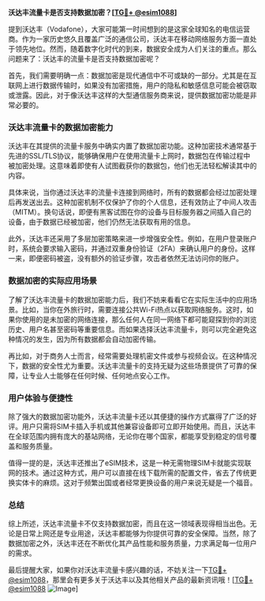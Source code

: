**沃达丰流量卡是否支持数据加密？[[TG💪+ @esim1088](https://t.me/s/esim1088)]**

提到沃达丰（Vodafone），大家可能第一时间想到的是这家全球知名的电信运营商。作为一家历史悠久且覆盖广泛的通信公司，沃达丰在移动网络服务方面一直处于领先地位。然而，随着数字化时代的到来，数据安全成为人们关注的重点。那么问题来了：沃达丰的流量卡是否支持数据加密呢？

首先，我们需要明确一点：数据加密是现代通信中不可或缺的一部分。尤其是在互联网上进行数据传输时，如果没有加密措施，用户的隐私和敏感信息可能会被窃取或泄露。因此，对于像沃达丰这样的大型通信服务商来说，提供数据加密功能是非常必要的。

### 沃达丰流量卡的数据加密能力

沃达丰在其提供的流量卡服务中确实内置了数据加密功能。这种加密技术通常基于先进的SSL/TLS协议，能够确保用户在使用流量卡上网时，数据包在传输过程中被加密处理。这意味着即使有人试图截获你的数据包，他们也无法轻松解读其中的内容。

具体来说，当你通过沃达丰的流量卡连接到网络时，所有的数据都会经过加密处理后再发送出去。这种加密机制不仅保护了你的个人信息，还有效防止了中间人攻击（MITM）。换句话说，即便有黑客试图在你的设备与目标服务器之间插入自己的设备，由于数据已经被加密，他们仍然无法获取有用的信息。

此外，沃达丰还采用了多层加密策略来进一步增强安全性。例如，在用户登录账户时，系统会要求输入密码，并通过双重身份验证（2FA）来确认用户的身份。这样一来，即便密码被盗，没有额外的验证步骤，攻击者依然无法访问你的账户。

### 数据加密的实际应用场景

了解了沃达丰流量卡的数据加密能力后，我们不妨来看看它在实际生活中的应用场景。比如，当你在外旅行时，需要连接公共Wi-Fi热点以获取网络服务。这时，如果你使用的是未加密的网络连接，那么任何人在同一网络下都可能窥探到你的浏览历史、用户名甚至密码等重要信息。而如果选择沃达丰流量卡，则可以完全避免这种情况的发生，因为所有数据都会自动加密传输。

再比如，对于商务人士而言，经常需要处理机密文件或参与视频会议。在这种情况下，数据的安全性尤为重要。沃达丰流量卡的支持无疑为这些场景提供了可靠的保障，让专业人士能够在任何时候、任何地点安心工作。

### 用户体验与便捷性

除了强大的数据加密功能外，沃达丰流量卡还以其便捷的操作方式赢得了广泛的好评。用户只需将SIM卡插入手机或其他兼容设备即可立即开始使用。而且，沃达丰在全球范围内拥有庞大的基站网络，无论你在哪个国家，都能享受到稳定的信号覆盖和服务质量。

值得一提的是，沃达丰还推出了eSIM技术，这是一种无需物理SIM卡就能实现联网的技术。通过这种方式，用户可以直接在线下载所需的配置文件，省去了传统更换实体卡的麻烦。这对于频繁出国或者经常更换设备的用户来说无疑是一个福音。

### 总结

综上所述，沃达丰流量卡不仅支持数据加密，而且在这一领域表现得相当出色。无论是日常上网还是专业用途，沃达丰都能够为你提供可靠的安全保障。当然，除了数据加密之外，沃达丰还在不断优化其产品性能和服务质量，力求满足每一位用户的需求。

最后提醒大家，如果你对沃达丰流量卡感兴趣的话，不妨关注一下[TG💪+ @esim1088](https://t.me/s/esim1088)，那里会有更多关于沃达丰以及其他相关产品的最新资讯哦！[[TG💪+ @esim1088](https://t.me/s/esim1088) ![Image](https://i.postimg.cc/4NQfJmqS/Snipaste-2025-05-13-00-14-12.png)]